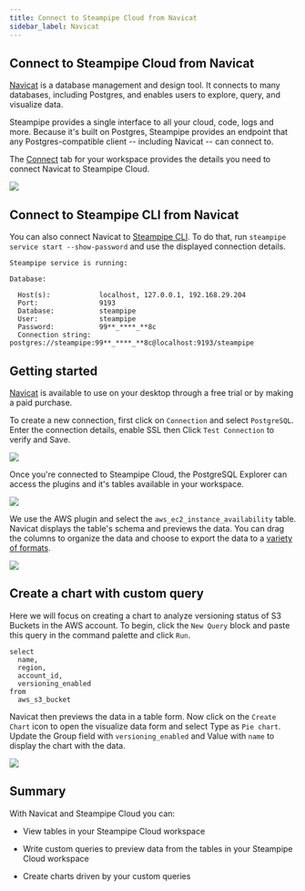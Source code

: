 ```yaml
---
title: Connect to Steampipe Cloud from Navicat
sidebar_label: Navicat
---
```


##  Connect to Steampipe Cloud from Navicat

[Navicat](https://navicat.com/en/) is a database management and design tool. It connects to many databases, including Postgres, and enables users to explore, query, and visualize data.

Steampipe provides a single interface to all your cloud, code, logs and more. Because it's built on Postgres, Steampipe provides an endpoint that any Postgres-compatible client -- including Navicat -- can connect to.

The [Connect](/docs/cloud/integrations/overview) tab for your workspace provides the details you need to connect Navicat to Steampipe Cloud.

<div style={{"marginBottom":"2em","borderWidth":"thin", "borderStyle":"solid", "borderColor":"lightgray", "padding":"20px", "width":"90%"}}>
<img src="/images/docs/cloud/steampipe-cloud-connect-details.jpg" />
</div>

##  Connect to Steampipe CLI from Navicat

You can also connect Navicat to [Steampipe CLI](https://steampipe.io/downloads). To do that, run `steampipe service start --show-password` and use the displayed connection details.

```
Steampipe service is running:

Database:

  Host(s):            localhost, 127.0.0.1, 192.168.29.204
  Port:               9193
  Database:           steampipe
  User:               steampipe
  Password:           99**_****_**8c
  Connection string:  postgres://steampipe:99**_****_**8c@localhost:9193/steampipe
  ```

## Getting started

[Navicat](https://navicat.com/en/download/navicat-for-postgresql) is available to use on your desktop through a free trial or by making a paid purchase.

To create a new connection, first click on `Connection` and select `PostgreSQL`. Enter the connection details, enable SSL then Click `Test Connection` to verify and Save.

<div style={{"marginTop":"1em", "marginBottom":"1em", "width":"90%"}}>
<img src="/images/docs/cloud/navicat-connection-success.png" />
</div>

Once you're connected to Steampipe Cloud, the PostgreSQL Explorer can access the plugins and it's tables available in your workspace.

<div style={{"marginTop":"1em", "marginBottom":"1em", "width":"40%"}}>
<img src="/images/docs/cloud/navicat-navigation-bar.png" />
</div>

We use the AWS plugin and select the `aws_ec2_instance_availability` table. Navicat displays the table's schema and previews the data. You can drag the columns to organize the data and choose to export the data to a [variety of formats](https://steampipe.io/docs/reference/cli/check#output-formats).

<div style={{"marginTop":"1em", "marginBottom":"1em", "width":"40%"}}>
<img src="/images/docs/cloud/navicat-instance-data-preview.png" />
</div>

## Create a chart with custom query

Here we will focus on creating a chart to analyze versioning status of S3 Buckets in the AWS account. To begin, click the `New Query` block and paste this query in the command palette and click `Run`.

```
select
  name,
  region,
  account_id,
  versioning_enabled
from
  aws_s3_bucket
```

Navicat then previews the data in a table form. Now click on the `Create Chart` icon to open the visualize data form and select Type as `Pie chart`. Update the Group field with `versioning_enabled` and Value with `name` to display the chart with the data.

<div style={{"marginTop":"1em", "marginBottom":"1em", "width":"90%"}}>
<img src="/images/docs/cloud/navicat-s3-bucket-analysis-chart.png" />
</div>

## Summary

With Navicat and Steampipe Cloud you can:

- View tables in your Steampipe Cloud workspace

- Write custom queries to preview data from the tables in your Steampipe Cloud workspace

- Create charts driven by your custom queries